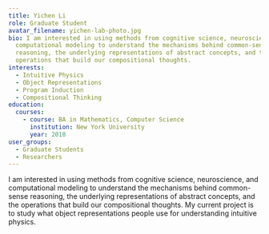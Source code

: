 ```yaml
---
title: Yichen Li
role: Graduate Student
avatar_filename: yichen-lab-photo.jpg
bio: I am interested in using methods from cognitive science, neuroscience, and
  computational modeling to understand the mechanisms behind common-sense
  reasoning, the underlying representations of abstract concepts, and the
  operations that build our compositional thoughts.
interests:
  - Intuitive Physics
  - Object Representations
  - Program Induction
  - Compositional Thinking
education:
  courses:
    - course: BA in Mathematics, Computer Science
      institution: New York University
      year: 2018
user_groups:
  - Graduate Students
  - Researchers
---
```

I am interested in using methods from cognitive science, neuroscience, and computational modeling to understand the mechanisms behind common-sense reasoning, the underlying representations of abstract concepts, and the operations that build our compositional thoughts. My current project is to study what object representations people use for understanding intuitive physics.